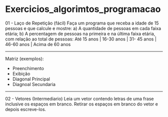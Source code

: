# Exercicios_algorimtos_programacao

01 - Laço de Repetição (fácil)
Faça um programa que receba a idade de 15 pessoas e que calcule e mostre:
a)	A quantidade de pessoas em cada faixa etária;
b)	A percentagem de pessoas na primeira e na última faixa etária, com relação ao total de pessoas: 
Até 15 anos | 16-30 anos | 31- 45 anos | 46-60 anos | Acima de 60 anos

-------------------------------------------------------------------------------------------------------------------------------------

Matriz (exemplos):
- Preenchimento
- Exibição 
- Diagonal Principal
- Diagnoal Secundaria

-------------------------------------------------------------------------------------------------------------------------------------
02 - Vetores (Intermediario)
Leia um vetor contendo letras de uma frase inclusive os espaços em branco. Retirar os espaços em branco do vetor e depois escreve-los.

